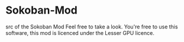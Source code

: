 Sokoban-Mod
===========

src of the Sokoban Mod
Feel free to take a look. You're free to use this software, this mod is licenced under the Lesser GPU licence.
